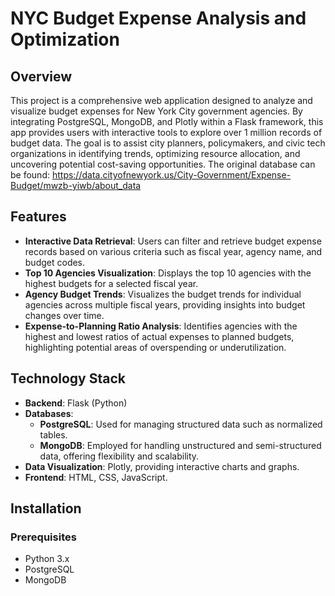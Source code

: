 # NYC Budget Expense Analysis and Optimization

## Overview

This project is a comprehensive web application designed to analyze and visualize budget expenses for New York City government agencies. By integrating PostgreSQL, MongoDB, and Plotly within a Flask framework, this app provides users with interactive tools to explore over 1 million records of budget data. The goal is to assist city planners, policymakers, and civic tech organizations in identifying trends, optimizing resource allocation, and uncovering potential cost-saving opportunities. The original database can be found: https://data.cityofnewyork.us/City-Government/Expense-Budget/mwzb-yiwb/about_data

## Features

- **Interactive Data Retrieval**: Users can filter and retrieve budget expense records based on various criteria such as fiscal year, agency name, and budget codes.
- **Top 10 Agencies Visualization**: Displays the top 10 agencies with the highest budgets for a selected fiscal year.
- **Agency Budget Trends**: Visualizes the budget trends for individual agencies across multiple fiscal years, providing insights into budget changes over time.
- **Expense-to-Planning Ratio Analysis**: Identifies agencies with the highest and lowest ratios of actual expenses to planned budgets, highlighting potential areas of overspending or underutilization.

## Technology Stack

- **Backend**: Flask (Python)
- **Databases**: 
  - **PostgreSQL**: Used for managing structured data such as normalized tables.
  - **MongoDB**: Employed for handling unstructured and semi-structured data, offering flexibility and scalability.
- **Data Visualization**: Plotly, providing interactive charts and graphs.
- **Frontend**: HTML, CSS, JavaScript.

## Installation

### Prerequisites

- Python 3.x
- PostgreSQL
- MongoDB

